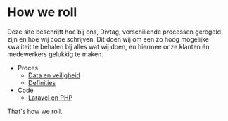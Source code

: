 # How we roll

Deze site beschrijft hoe bij ons, Divtag, verschillende processen geregeld zijn en hoe wij code schrijven. Dit doen wij om een zo hoog mogelijke kwaliteit te behalen bij alles wat wij doen, en hiermee onze klanten én medewerkers gelukkig te maken.

- Proces
  - [Data en veiligheid](/process/data-and-security)
  - [Definities](/process/definitions)
- Code
  - [Laravel en PHP](/code-style/laravel-php)

That's how we roll.
